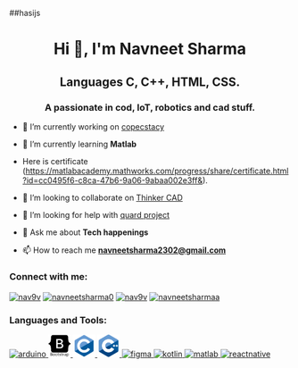 ##hasijs
<h1 align="center">Hi 👋, I'm Navneet Sharma</h1>
<h2 align="center"> Languages C, C++, HTML, CSS. 
<h3 align="center">A passionate in cod, IoT, robotics and cad stuff.</h3>


- 🔭 I’m currently working on [copecstacy](https://copecstacy.blinkstore.in/)

- 🌱 I’m currently learning **Matlab**
- Here is certificate (https://matlabacademy.mathworks.com/progress/share/certificate.html?id=cc0495f6-c8ca-47b6-9a06-9abaa002e3ff&).

- 👯 I’m looking to collaborate on [Thinker CAD](https://www.tinkercad.com/things/9jLv40jZo6J)

- 🤝 I’m looking for help with [quard project](https://www.playbook.com/s/meham/vBhzeKpQuEc8LkgNSB4rZzRQ)

- 💬 Ask me about **Tech happenings**

- 📫 How to reach me **navneetsharma2302@gmail.com**

<h3 align="left">Connect with me:</h3>
<p align="left">
<a href="https://twitter.com/nav9v" target="blank"><img align="center" src="https://raw.githubusercontent.com/rahuldkjain/github-profile-readme-generator/master/src/images/icons/Social/twitter.svg" alt="nav9v" height="30" width="40" /></a>
<a href="https://linkedin.com/in/navneetsharma0" target="blank"><img align="center" src="https://raw.githubusercontent.com/rahuldkjain/github-profile-readme-generator/master/src/images/icons/Social/linked-in-alt.svg" alt="navneetsharma0" height="30" width="40" /></a>
<a href="https://instagram.com/nav9v" target="blank"><img align="center" src="https://raw.githubusercontent.com/rahuldkjain/github-profile-readme-generator/master/src/images/icons/Social/instagram.svg" alt="nav9v" height="30" width="40" /></a>
<a href="https://www.youtube.com/c/navneetsharmaa" target="blank"><img align="center" src="https://raw.githubusercontent.com/rahuldkjain/github-profile-readme-generator/master/src/images/icons/Social/youtube.svg" alt="navneetsharmaa" height="30" width="40" /></a>
</p>

<h3 align="left">Languages and Tools:</h3>
<p align="left"> <a href="https://www.arduino.cc/" target="_blank" rel="noreferrer"> <img src="https://cdn.worldvectorlogo.com/logos/arduino-1.svg" alt="arduino" width="40" height="40"/> </a> <a href="https://getbootstrap.com" target="_blank" rel="noreferrer"> <img src="https://raw.githubusercontent.com/devicons/devicon/master/icons/bootstrap/bootstrap-plain-wordmark.svg" alt="bootstrap" width="40" height="40"/> </a> <a href="https://www.cprogramming.com/" target="_blank" rel="noreferrer"> <img src="https://raw.githubusercontent.com/devicons/devicon/master/icons/c/c-original.svg" alt="c" width="40" height="40"/> </a> <a href="https://www.w3schools.com/cpp/" target="_blank" rel="noreferrer"> <img src="https://raw.githubusercontent.com/devicons/devicon/master/icons/cplusplus/cplusplus-original.svg" alt="cplusplus" width="40" height="40"/> </a> <a href="https://www.figma.com/" target="_blank" rel="noreferrer"> <img src="https://www.vectorlogo.zone/logos/figma/figma-icon.svg" alt="figma" width="40" height="40"/> </a> <a href="https://kotlinlang.org" target="_blank" rel="noreferrer"> <img src="https://www.vectorlogo.zone/logos/kotlinlang/kotlinlang-icon.svg" alt="kotlin" width="40" height="40"/> </a> <a href="https://www.mathworks.com/" target="_blank" rel="noreferrer"> <img src="https://upload.wikimedia.org/wikipedia/commons/2/21/Matlab_Logo.png" alt="matlab" width="40" height="40"/> </a> <a href="https://reactnative.dev/" target="_blank" rel="noreferrer"> <img src="https://reactnative.dev/img/header_logo.svg" alt="reactnative" width="40" height="40"/> </a> </p>
